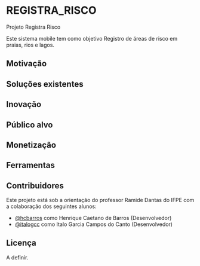 # REGISTRA_RISCO
Projeto Registra Risco

Este sistema mobile tem como objetivo Registro de áreas de risco em praias, rios e lagos.

## Motivação

## Soluções existentes

## Inovação

## Público alvo

## Monetização

## Ferramentas

## Contribuidores
Este projeto está sob a orientação do professor Ramide Dantas do IFPE com a colaboração dos seguintes alunos:
- [@hcbarros](https://github.com/hcbarros) como Henrique Caetano de Barros
(Desenvolvedor)
- [@italogcc](https://github.com/italogcc) como Italo Garcia Campos do Canto
(Desenvolvedor)

## Licença
A definir.
